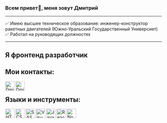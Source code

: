 ### Всем привет👋, меня зовут Дмитрий

---

:white_check_mark: Имею высшее техническое образование: инженер-конструктор ракетных двигателей (Южно-Уральский Государственный Универсиет) <br/>
:white_check_mark: Работал на руководящих должностях

---

## Я фронтенд разработчик



## Мои контакты:

[<img align="left" alt="DmitryTsirul | Instagram" width="30px" src="https://www.svgrepo.com/show/303154/instagram-2016-logo.svg"/>][instagram]
[<img align="left" alt="DmitryTsirul | Telegram" width="30px" src="https://img.icons8.com/fluency/48/000000/telegram-app.png"/>][telegram]

 <br/>

## Языки и инструменты:

<img align="left" alt="HTML" width="30px" src="https://img.icons8.com/color/48/000000/html-5--v1.png"/>
<img align="left" alt="CSS" width="30px" src="https://img.icons8.com/color/48/000000/css3.png"/>
<img align="left" alt="SASS" width="30px" src="https://img.icons8.com/color/48/000000/sass.png"/>
<img align="left" alt="Visual Studio Code" width="30px" src="https://img.icons8.com/fluency/48/000000/visual-studio-code-insides.png"/>
<img align="left" alt="Javascript" width="30px" src="https://img.icons8.com/color/48/000000/javascript--v1.png"/>
<img align="left" alt="React" width="30px" src="https://img.icons8.com/color/48/000000/react-native.png"/>
<img align="left" alt="Node.js" width="30px" src="https://img.icons8.com/fluency/48/000000/node-js.png"/>

<br/>
<br/>

[instagram]: https://www.instagram.com/dmitry_tsirul
[telegram]: https://t.me/Unstopo_Di
